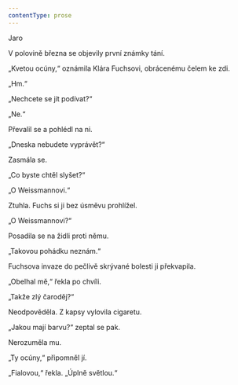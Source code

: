 ```yaml
---
contentType: prose
---
```


<section>

Jaro

V polovině března se objevily první známky tání.

„Kvetou ocúny,“ oznámila Klára Fuchsovi, obrácenému čelem ke zdi.

„Hm.“

„Nechcete se jít podívat?“

„Ne.“

Převalil se a pohlédl na ni.

„Dneska nebudete vyprávět?“

Zasmála se.

„Co byste chtěl slyšet?“

„O Weissmannovi.“

Ztuhla. Fuchs si ji bez úsměvu prohlížel.

„O Weissmannovi?“

Posadila se na židli proti němu.

„Takovou pohádku neznám.“

Fuchsova invaze do pečlivě skrývané bolesti ji překvapila.

„Obelhal mě,“ řekla po chvíli.

„Takže zlý čaroděj?“

Neodpověděla. Z kapsy vylovila cigaretu.

„Jakou mají barvu?“ zeptal se pak.

Nerozuměla mu.

„Ty ocúny,“ připomněl jí.

„Fialovou,“ řekla. „Úplně světlou.“

</section>
